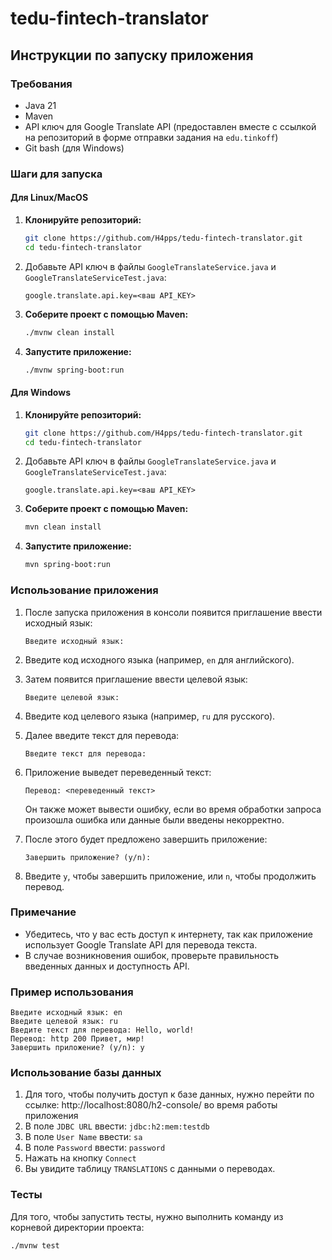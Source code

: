 # tedu-fintech-translator

## Инструкции по запуску приложения

### Требования
- Java 21
- Maven
- API ключ для Google Translate API (предоставлен вместе с ссылкой на репозиторий в форме отправки задания на `edu.tinkoff`)
- Git bash (для Windows)

### Шаги для запуска

#### Для Linux/MacOS
1. **Клонируйте репозиторий:**
    ```sh
    git clone https://github.com/H4pps/tedu-fintech-translator.git 
    cd tedu-fintech-translator
    ```

2. Добавьте API ключ в файлы `GoogleTranslateService.java` и `GoogleTranslateServiceTest.java`:
    ```
    google.translate.api.key=<ваш API_KEY>
    ```

3. **Соберите проект с помощью Maven:**
    ```sh
    ./mvnw clean install
    ```

4. **Запустите приложение:**
    ```sh
    ./mvnw spring-boot:run
    ```

#### Для Windows
1. **Клонируйте репозиторий:**
    ```sh
    git clone https://github.com/H4pps/tedu-fintech-translator.git 
    cd tedu-fintech-translator
    ``` 
2. Добавьте API ключ в файлы `GoogleTranslateService.java` и `GoogleTranslateServiceTest.java`:
    ```
    google.translate.api.key=<ваш API_KEY>
    ```

3. **Соберите проект с помощью Maven:**
    ```sh
    mvn clean install
    ```

4. **Запустите приложение:**
    ```sh
    mvn spring-boot:run
    ```


### Использование приложения

1. После запуска приложения в консоли появится приглашение ввести исходный язык:
    ```
    Введите исходный язык:
    ```

2. Введите код исходного языка (например, `en` для английского).

3. Затем появится приглашение ввести целевой язык:
    ```
    Введите целевой язык:
    ```

4. Введите код целевого языка (например, `ru` для русского).

5. Далее введите текст для перевода:
    ```
    Введите текст для перевода:
    ```

6. Приложение выведет переведенный текст:
    ```
    Перевод: <переведенный текст>
    ```
    Он также может вывести ошибку, если во время обработки запроса произошла ошибка или данные были введены некорректно.

7. После этого будет предложено завершить приложение:
    ```
    Завершить приложение? (y/n):
    ```

8. Введите `y`, чтобы завершить приложение, или `n`, чтобы продолжить перевод.

### Примечание
- Убедитесь, что у вас есть доступ к интернету, так как приложение использует Google Translate API для перевода текста.
- В случае возникновения ошибок, проверьте правильность введенных данных и доступность API.

### Пример использования

```
Введите исходный язык: en
Введите целевой язык: ru
Введите текст для перевода: Hello, world!
Перевод: http 200 Привет, мир!
Завершить приложение? (y/n): y
```

### Использование базы данных
1. Для того, чтобы получить доступ к базе данных, нужно перейти по ссылке: http://localhost:8080/h2-console/ во время работы приложения
2. В поле `JDBC URL` ввести: `jdbc:h2:mem:testdb`
3. В поле `User Name` ввести: `sa`
4. В поле `Password` ввести: `password`
5. Нажать на кнопку `Connect`
6. Вы увидите таблицу `TRANSLATIONS` с данными о переводах. 

### Тесты
Для того, чтобы запустить тесты, нужно выполнить команду из корневой директории проекта:
```sh
./mvnw test
```